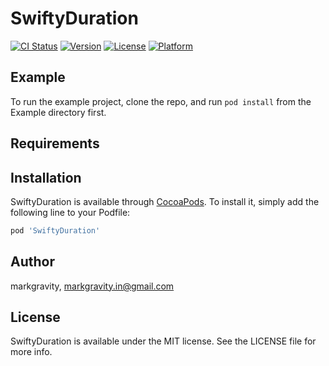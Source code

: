 # SwiftyDuration

[![CI Status](https://img.shields.io/travis/markgravity/SwiftyDuration.svg?style=flat)](https://travis-ci.org/markgravity/SwiftyDuration)
[![Version](https://img.shields.io/cocoapods/v/SwiftyDuration.svg?style=flat)](https://cocoapods.org/pods/SwiftyDuration)
[![License](https://img.shields.io/cocoapods/l/SwiftyDuration.svg?style=flat)](https://cocoapods.org/pods/SwiftyDuration)
[![Platform](https://img.shields.io/cocoapods/p/SwiftyDuration.svg?style=flat)](https://cocoapods.org/pods/SwiftyDuration)

## Example

To run the example project, clone the repo, and run `pod install` from the Example directory first.

## Requirements

## Installation

SwiftyDuration is available through [CocoaPods](https://cocoapods.org). To install
it, simply add the following line to your Podfile:

```ruby
pod 'SwiftyDuration'
```

## Author

markgravity, markgravity.in@gmail.com

## License

SwiftyDuration is available under the MIT license. See the LICENSE file for more info.
